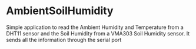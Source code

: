 # AmbientSoilHumidity
Simple application to read the Ambient Humidity and Temperature from a DHT11 sensor and the Soil Humidity from a VMA303 Soil Humidity sensor. It sends all the information through the serial port
